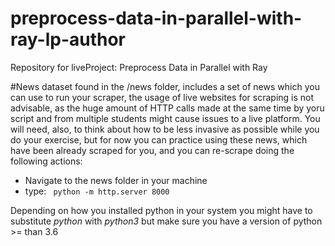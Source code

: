 # preprocess-data-in-parallel-with-ray-lp-author
Repository for liveProject: Preprocess Data in Parallel with Ray

#News dataset
found in the /news folder, includes a set of news which you can use to run your scraper,
the usage of live websites for scraping is not advisable, as the huge amount of HTTP calls
made at the same time by yoru script and from multiple students might cause issues to a live platform.
You will need, also, to think about how to be less invasive as possible while you do your exercise, but for now
you can practice using these news, which have been already scraped for you, and you can re-scrape doing the following actions:

* Navigate to the news folder in your machine
* type:
``` python -m http.server 8000```

Depending on how you installed python in your system you might have to substitute *python* with *python3* but
make sure you have a version of python >= than 3.6

